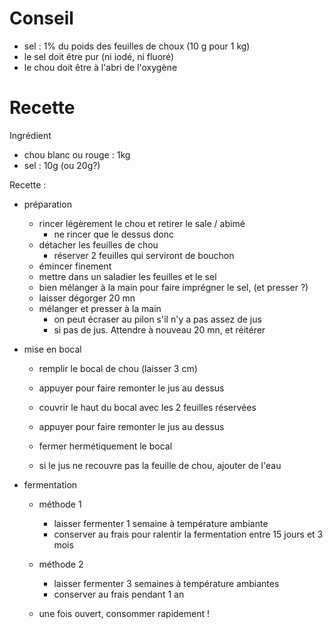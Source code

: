 
# Conseil
- sel : 1% du poids des feuilles de choux (10 g pour 1 kg)
- le sel doit être pur (ni iodé, ni fluoré)
- le chou doit être à l'abri de l'oxygène

# Recette
Ingrédient
- chou blanc ou rouge : 1kg
- sel                 : 10g (ou 20g?)


Recette :
- préparation
    - rincer légèrement le chou et retirer le sale / abimé
        - ne rincer que le dessus donc
    - détacher les feuilles de chou
        - réserver 2 feuilles qui serviront de bouchon
    - émincer finement
    - mettre dans un saladier les feuilles et le sel
    - bien mélanger à la main pour faire imprégner le sel, (et presser ?)
    - laisser dégorger 20 mn
    - mélanger et presser à la main
        - on peut écraser au pilon s'il n'y a pas assez de jus
        - si pas de jus. Attendre à nouveau 20 mn, et réitérer

- mise en bocal 
    - remplir le bocal de chou (laisser 3 cm)
    - appuyer pour faire remonter le jus au dessus
    - couvrir le haut du bocal avec les 2 feuilles réservées
    - appuyer pour faire remonter le jus au dessus
    - fermer hermétiquement le bocal

    - si le jus ne recouvre pas la feuille de chou, ajouter de l'eau

- fermentation
    - méthode 1
        - laisser fermenter 1 semaine à température ambiante
        - conserver au frais pour ralentir la fermentation entre 15 jours et 3 mois

    - méthode 2
        - laisser fermenter 3 semaines à température ambiantes
        - conserver au frais pendant 1 an

    - une fois ouvert, consommer rapidement !
